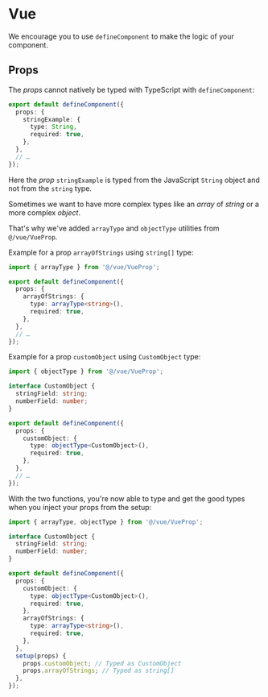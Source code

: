 # Vue

We encourage you to use `defineComponent` to make the logic of your component.

## Props

The _props_ cannot natively be typed with TypeScript with `defineComponent`:

```typescript
export default defineComponent({
  props: {
    stringExample: {
      type: String,
      required: true,
    },
  },
  // …
});
```

Here the _prop_ `stringExample` is typed from the JavaScript `String` object and not from the `string` type.

Sometimes we want to have more complex types like an _array_ of _string_ or a more complex _object_.

That's why we've added `arrayType` and `objectType` utilities from `@/vue/VueProp`.

Example for a prop `arrayOfStrings` using `string[]` type:

```typescript
import { arrayType } from '@/vue/VueProp';

export default defineComponent({
  props: {
    arrayOfStrings: {
      type: arrayType<string>(),
      required: true,
    },
  },
  // …
});
```

Example for a prop `customObject` using `CustomObject` type:

```typescript
import { objectType } from '@/vue/VueProp';

interface CustomObject {
  stringField: string;
  numberField: number;
}

export default defineComponent({
  props: {
    customObject: {
      type: objectType<CustomObject>(),
      required: true,
    },
  },
  // …
});
```

With the two functions, you're now able to type and get the good types when you inject your props from the setup:

```typescript
import { arrayType, objectType } from '@/vue/VueProp';

interface CustomObject {
  stringField: string;
  numberField: number;
}

export default defineComponent({
  props: {
    customObject: {
      type: objectType<CustomObject>(),
      required: true,
    },
    arrayOfStrings: {
      type: arrayType<string>(),
      required: true,
    },
  },
  setup(props) {
    props.customObject; // Typed as CustomObject
    props.arrayOfStrings; // Typed as string[]
  },
});
```
